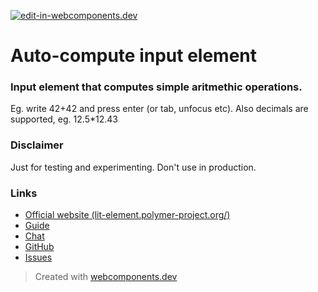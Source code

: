 [![edit-in-webcomponents.dev](https://webcomponents.dev/assets/ext/edit_in_wcd.svg)](https://webcomponents.dev/edit/lL50hczqr2cwKepxxt4u)

# Auto-compute input element

### Input element that computes simple aritmethic operations.

Eg. write 42+42 and press enter (or tab, unfocus etc).
Also decimals are supported, eg. 12.5\*12.43

<wcd-show showcode>
  <compute-input></compute-input>
</wcd-show>

### Disclaimer

Just for testing and experimenting. Don't use in production.

### Links

- [Official website (lit-element.polymer-project.org/)](https://lit-element.polymer-project.org/)
- [Guide](https://lit-element.polymer-project.org/guide)
- [Chat](https://join.slack.com/t/polymer/shared_invite/enQtNTAzNzg3NjU4ODM4LTkzZGVlOGIxMmNiMjMzZDM1YzYyMzdiYTk0YjQyOWZhZTMwN2RlNjM5ZDFmZjMxZWRjMWViMDA1MjNiYWFhZWM)
- [GitHub](https://github.com/Polymer/lit-element)
- [Issues](https://github.com/Polymer/lit-element/issues)

> Created with [webcomponents.dev](https://webcomponents.dev)
